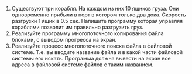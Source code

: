 1) Существуют три корабля. На каждом из них 10 ящиков груза.
Они одновременно прибыли в порт в котором только два
дока. Скорость разгрузки 1 ящик в 0.5 сек. Напишите
программу которая управляя кораблями позволит им
правильно разгрузить груз.
2) Реализуйте программу многопоточного копирования файла
блоками, с выводом прогресса на экран.
3) Реализуйте процесс многопоточного поиска файла в
файловой системе. Т.е. вы вводите название файла и в какой
части файловой системы его искать. Программа должна
вывести на экран все адреса в файловой системе файлов с
таким названием.
